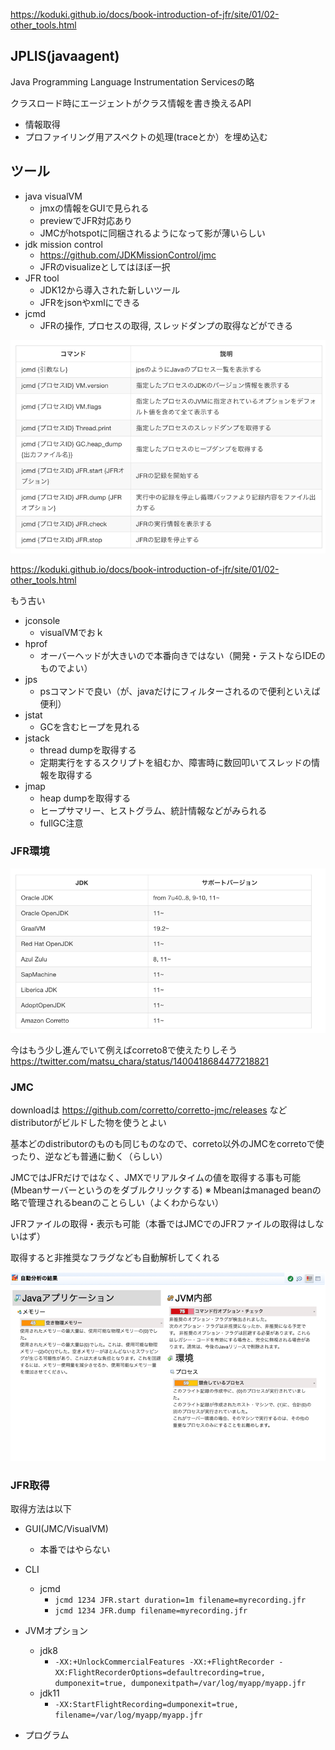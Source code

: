 https://koduki.github.io/docs/book-introduction-of-jfr/site/01/02-other_tools.html

## JPLIS(javaagent)

Java Programming Language Instrumentation Servicesの略

クラスロード時にエージェントがクラス情報を書き換えるAPI
- 情報取得
- プロファイリング用アスペクトの処理(traceとか）を埋め込む

## ツール

- java visualVM
  - jmxの情報をGUIで見られる
  - previewでJFR対応あり
  - JMCがhotspotに同梱されるようになって影が薄いらしい
- jdk mission control
  - https://github.com/JDKMissionControl/jmc
  - JFRのvisualizeとしてはほぼ一択
- JFR tool
  - JDK12から導入された新しいツール
  - JFRをjsonやxmlにできる
- jcmd
  - JFRの操作, プロセスの取得, スレッドダンプの取得などができる

![img.png](img.png)

https://koduki.github.io/docs/book-introduction-of-jfr/site/01/02-other_tools.html

もう古い
- jconsole
  - visualVMでおｋ
- hprof
  - オーバーヘッドが大きいので本番向きではない（開発・テストならIDEのものでよい）
- jps
  - psコマンドで良い（が、javaだけにフィルターされるので便利といえば便利）
- jstat
  - GCを含むヒープを見れる
- jstack
  - thread dumpを取得する
  - 定期実行をするスクリプトを組むか、障害時に数回叩いてスレッドの情報を取得する
- jmap
  - heap dumpを取得する
  - ヒープサマリー、ヒストグラム、統計情報などがみられる
  - fullGC注意

### JFR環境

![img_1.png](img_1.png)

今はもう少し進んでいて例えばcorreto8で使えたりしそう
https://twitter.com/matsu_chara/status/1400418684477218821

### JMC

downloadは https://github.com/corretto/corretto-jmc/releases などdistributorがビルドした物を使うとよい

基本どのdistributorのものも同じものなので、correto以外のJMCをcorretoで使ったり、逆なども普通に動く（らしい）

JMCではJFRだけではなく、JMXでリアルタイムの値を取得する事も可能(Mbeanサーバーというのをダブルクリックする)
※ Mbeanはmanaged beanの略で管理されるbeanのことらしい（よくわからない）

JFRファイルの取得・表示も可能（本番ではJMCでのJFRファイルの取得はしないはず）

取得すると非推奨なフラグなども自動解析してくれる

![img_2.png](img_2.png)

### JFR取得

取得方法は以下

- GUI(JMC/VisualVM)
  - 本番ではやらない
- CLI
  - jcmd
    - `jcmd 1234 JFR.start duration=1m filename=myrecording.jfr`
    - `jcmd 1234 JFR.dump filename=myrecording.jfr`
- JVMオプション
  - jdk8
    - `-XX:+UnlockCommercialFeatures -XX:+FlightRecorder -XX:FlightRecorderOptions=defaultrecording=true, dumponexit=true, dumponexitpath=/var/log/myapp/myapp.jfr`
  - jdk11
    - `-XX:StartFlightRecording=dumponexit=true, filename=/var/log/myapp/myapp.jfr`

- プログラム

